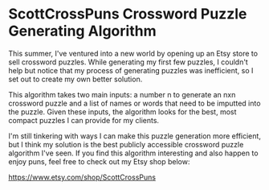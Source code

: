 # ScottCrossPuns Crossword Puzzle Generating Algorithm
This summer, I've ventured into a new world by opening up an Etsy store to sell crossword puzzles. While generating my first few puzzles, I couldn't help but notice that my process of generating puzzles was inefficient, so I set out to create my own better solution. 

This algorithm takes two main inputs: a number n to generate an nxn crossword puzzle and a list of names or words that need to be imputted into the puzzle. Given these inputs, the algorithm looks for the best, most compact puzzles I can provide for my clients.

I'm still tinkering with ways I can make this puzzle generation more efficient, but I think my solution is the best publicly accessible crossword puzzle algorithm I've seen. If you find this algorithm interesting and also happen to enjoy puns, feel free to check out my Etsy shop below:

https://www.etsy.com/shop/ScottCrossPuns

